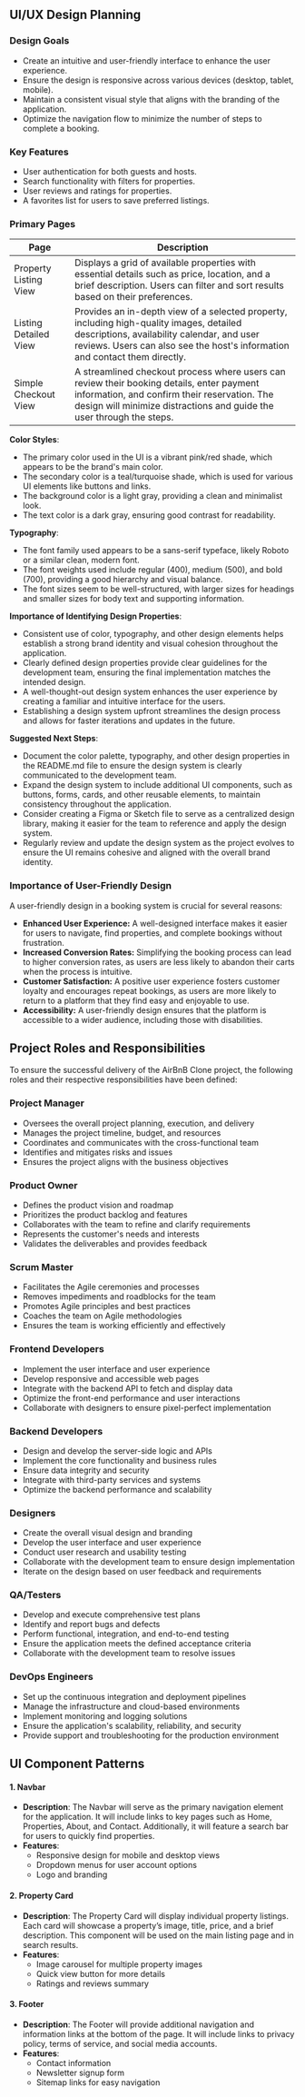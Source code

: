 ## UI/UX Design Planning

### Design Goals
- Create an intuitive and user-friendly interface to enhance the user experience.
- Ensure the design is responsive across various devices (desktop, tablet, mobile).
- Maintain a consistent visual style that aligns with the branding of the application.
- Optimize the navigation flow to minimize the number of steps to complete a booking.

### Key Features
- User authentication for both guests and hosts.
- Search functionality with filters for properties.
- User reviews and ratings for properties.
- A favorites list for users to save preferred listings.

### Primary Pages

| Page                    | Description                                                                 |
|-------------------------|-----------------------------------------------------------------------------|
| Property Listing View    | Displays a grid of available properties with essential details such as price, location, and a brief description. Users can filter and sort results based on their preferences. |
| Listing Detailed View    | Provides an in-depth view of a selected property, including high-quality images, detailed descriptions, availability calendar, and user reviews. Users can also see the host's information and contact them directly. |
| Simple Checkout View     | A streamlined checkout process where users can review their booking details, enter payment information, and confirm their reservation. The design will minimize distractions and guide the user through the steps. |


 **Color Styles**:
   - The primary color used in the UI is a vibrant pink/red shade, which appears to be the brand's main color.
   - The secondary color is a teal/turquoise shade, which is used for various UI elements like buttons and links.
   - The background color is a light gray, providing a clean and minimalist look.
   - The text color is a dark gray, ensuring good contrast for readability.

**Typography**:
   - The font family used appears to be a sans-serif typeface, likely Roboto or a similar clean, modern font.
   - The font weights used include regular (400), medium (500), and bold (700), providing a good hierarchy and visual balance.
   - The font sizes seem to be well-structured, with larger sizes for headings and smaller sizes for body text and supporting information.

 **Importance of Identifying Design Properties**:
   - Consistent use of color, typography, and other design elements helps establish a strong brand identity and visual cohesion throughout the application.
   - Clearly defined design properties provide clear guidelines for the development team, ensuring the final implementation matches the intended design.
   - A well-thought-out design system enhances the user experience by creating a familiar and intuitive interface for the users.
   - Establishing a design system upfront streamlines the design process and allows for faster iterations and updates in the future.

 **Suggested Next Steps**:
   - Document the color palette, typography, and other design properties in the README.md file to ensure the design system is clearly communicated to the development team.
   - Expand the design system to include additional UI components, such as buttons, forms, cards, and other reusable elements, to maintain consistency throughout the application.
   - Consider creating a Figma or Sketch file to serve as a centralized design library, making it easier for the team to reference and apply the design system.
   - Regularly review and update the design system as the project evolves to ensure the UI remains cohesive and aligned with the overall brand identity.


### Importance of User-Friendly Design
A user-friendly design in a booking system is crucial for several reasons:
- **Enhanced User Experience:** A well-designed interface makes it easier for users to navigate, find properties, and complete bookings without frustration.
- **Increased Conversion Rates:** Simplifying the booking process can lead to higher conversion rates, as users are less likely to abandon their carts when the process is intuitive.
- **Customer Satisfaction:** A positive user experience fosters customer loyalty and encourages repeat bookings, as users are more likely to return to a platform that they find easy and enjoyable to use.
- **Accessibility:** A user-friendly design ensures that the platform is accessible to a wider audience, including those with disabilities.

## Project Roles and Responsibilities

To ensure the successful delivery of the AirBnB Clone project, the following roles and their respective responsibilities have been defined:

### Project Manager
- Oversees the overall project planning, execution, and delivery
- Manages the project timeline, budget, and resources
- Coordinates and communicates with the cross-functional team
- Identifies and mitigates risks and issues
- Ensures the project aligns with the business objectives

### Product Owner
- Defines the product vision and roadmap
- Prioritizes the product backlog and features
- Collaborates with the team to refine and clarify requirements
- Represents the customer's needs and interests
- Validates the deliverables and provides feedback

### Scrum Master
- Facilitates the Agile ceremonies and processes
- Removes impediments and roadblocks for the team
- Promotes Agile principles and best practices
- Coaches the team on Agile methodologies
- Ensures the team is working efficiently and effectively

### Frontend Developers
- Implement the user interface and user experience
- Develop responsive and accessible web pages
- Integrate with the backend API to fetch and display data
- Optimize the front-end performance and user interactions
- Collaborate with designers to ensure pixel-perfect implementation

### Backend Developers
- Design and develop the server-side logic and APIs
- Implement the core functionality and business rules
- Ensure data integrity and security
- Integrate with third-party services and systems
- Optimize the backend performance and scalability

### Designers
- Create the overall visual design and branding
- Develop the user interface and user experience
- Conduct user research and usability testing
- Collaborate with the development team to ensure design implementation
- Iterate on the design based on user feedback and requirements

### QA/Testers
- Develop and execute comprehensive test plans
- Identify and report bugs and defects
- Perform functional, integration, and end-to-end testing
- Ensure the application meets the defined acceptance criteria
- Collaborate with the development team to resolve issues

### DevOps Engineers
- Set up the continuous integration and deployment pipelines
- Manage the infrastructure and cloud-based environments
- Implement monitoring and logging solutions
- Ensure the application's scalability, reliability, and security
- Provide support and troubleshooting for the production environment


## UI Component Patterns

#### 1. Navbar
- **Description**: The Navbar will serve as the primary navigation element for the application. It will include links to key pages such as Home, Properties, About, and Contact. Additionally, it will feature a search bar for users to quickly find properties.
- **Features**:
  - Responsive design for mobile and desktop views
  - Dropdown menus for user account options
  - Logo and branding

#### 2. Property Card
- **Description**: The Property Card will display individual property listings. Each card will showcase a property’s image, title, price, and a brief description. This component will be used on the main listing page and in search results.
- **Features**:
  - Image carousel for multiple property images
  - Quick view button for more details
  - Ratings and reviews summary

#### 3. Footer
- **Description**: The Footer will provide additional navigation and information links at the bottom of the page. It will include links to privacy policy, terms of service, and social media accounts.
- **Features**:
  - Contact information
  - Newsletter signup form
  - Sitemap links for easy navigation
